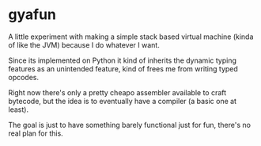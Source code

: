 gyafun
======

A little experiment with making a simple stack based virtual machine (kinda of
like the JVM) because I do whatever I want.

Since its implemented on Python it kind of inherits the dynamic typing features
as an unintended feature, kind of frees me from writing typed opcodes.

Right now there's only a pretty cheapo assembler available to craft bytecode,
but the idea is to eventually have a compiler (a basic one at least).

The goal is just to have something barely functional just for fun, there's no
real plan for this.
